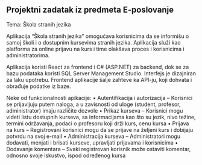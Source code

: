 ## Projektni zadatak iz predmeta E-poslovanje

Tema: Škola stranih jezika

Aplikacija “Škola stranih jezika” omogućava korisnicima da se informišu o samoj školi i o dostupnim kursevima stranih jezika. Aplikacija služi kao platforma za online prijavu na kurs i time olakšava proces i korisnicima i administratorima.

Aplikacija koristi React za frontend i C# (ASP.NET) za backend, dok se za bazu podataka koristi SQL Server Management Studio. Interfejs je dizajniran za laku upotrebu. Frontend aplikacije šalje zahteve ka API-ju, koji dohvata i obrađuje podatke iz baze.

Neke od funkcionalnosti apikacije:
•	Autentifikacija i autorizacija – Korisnici se prijavljuju putem naloga, a u zavisnosti od uloge (student, profesor, administrator) imaju različite dozvole
•	Prikaz kurseva – Korisnici mogu videti listu dostupnih kurseva, sa informacijama kao što su jezik, nivo težine, termini održavanja, podaci o profesoru koji drži kurs, cenu kursa
•	Prijava na kurs – Registrovani korisnici mogu da se prijave na željeni kurs i dobijaju potvrdu na svoj e-mail
•	Administracija kurseva – Administratori mogu dodavati, menjati i brisati kurseve, upravljati prijavama i korisnicima
•	Dodavanje komentara – Svaki registrovan korisnik može ostaviti komentar, odnosno svoje iskustvo, ispod određenog kursa
